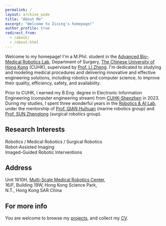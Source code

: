 ```yaml
---
permalink: /
layout: archive_wide
title: "About Me"
excerpt: "Welcome to Zixing's homepage!"
author_profile: true
redirect_from: 
  - /about/
  - /about.html
---
```


Welcome to my homepage! I'm a M.Phil. student in the [Advanced Bio-Medical Robotics Lab](https://research.surgery.cuhk.edu.hk/lizhengrobotics/), Department of Surgery, [The Chinese University of Hong Kong](https://www.cuhk.edu.hk/english/index.html) (CUHK), supervised by [Prof. LI Zheng](https://www.surgery.cuhk.edu.hk/profile.asp?alias=zli). I'm dedicated to studying and modeling medical procedures and delivering innovative and effective engineering solutions, including robotics and computer science, to improve their quality, efficiency, safety, and availability.

Prior to CUHK, I earned my B.Eng. degree in Electronic Information Engineering (computer engineering stream) from [CUHK-Shenzhen](https://www.cuhk.edu.cn/en) in 2023. During my studies, I spent three wonderful years in the [Robotics & AI Lab](https://rail.cuhk.edu.cn/), under the mentorship of [Prof. QIAN Huihuan](https://sse.cuhk.edu.cn/en/faculty/qianhuihuan) (marine robotics group) and [Prof. SUN Zhenglong](https://sse.cuhk.edu.cn/en/faculty/sunzhenglong) (surgical robotics group).


## Research Interests
Robotics / Medical Robotics / Surgical Robotics<br/>
Robot-Assisted Imaging<br/>
Imaged-Guided Robotic Interventions

## Address
Unit 1610H, [Multi-Scale Medical Robotics Center](https://www.mrc-cuhk.com/),<br/>16/F, Building 19W, Hong Kong Science Park,<br/>N.T., Hong Kong SAR China


## For more info
You are welcome to browse my [projects](/projects/), and collect my [CV](/cv/).
